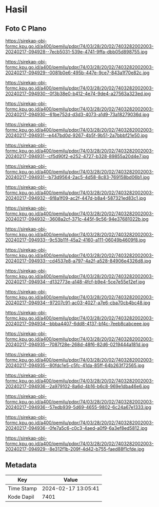 # Hasil

## Foto C Plano

https://sirekap-obj-formc.kpu.go.id/a400/pemilu/pdpr/74/03/28/20/02/7403282002003-20240217-094928--7ecb5031-539e-4741-9ffa-dbb05d898755.jpg

https://sirekap-obj-formc.kpu.go.id/a400/pemilu/pdpr/74/03/28/20/02/7403282002003-20240217-094929--0081b0e6-495b-447e-9ce7-843a1f70e82c.jpg

https://sirekap-obj-formc.kpu.go.id/a400/pemilu/pdpr/74/03/28/20/02/7403282002003-20240217-094930--0f3b38e0-b412-4e74-9de4-a27563a323ed.jpg

https://sirekap-obj-formc.kpu.go.id/a400/pemilu/pdpr/74/03/28/20/02/7403282002003-20240217-094930--61be752d-d3d3-4073-a1d9-73a18279036d.jpg

https://sirekap-obj-formc.kpu.go.id/a400/pemilu/pdpr/74/03/28/20/02/7403282002003-20240217-094931--e447bd0d-9267-4b5f-9b51-2a7bbbf21e50.jpg

https://sirekap-obj-formc.kpu.go.id/a400/pemilu/pdpr/74/03/28/20/02/7403282002003-20240217-094931--cf5d90f2-e252-4727-b328-89855a20d4e7.jpg

https://sirekap-obj-formc.kpu.go.id/a400/pemilu/pdpr/74/03/28/20/02/7403282002003-20240217-094931--b73d9564-2ac5-4d58-8c83-769158bd06b1.jpg

https://sirekap-obj-formc.kpu.go.id/a400/pemilu/pdpr/74/03/28/20/02/7403282002003-20240217-094932--6f8a1f09-ac2f-447d-b8a4-587321ed83c1.jpg

https://sirekap-obj-formc.kpu.go.id/a400/pemilu/pdpr/74/03/28/20/02/7403282002003-20240217-094932--3608a2cf-371c-445f-9c56-94e37681022b.jpg

https://sirekap-obj-formc.kpu.go.id/a400/pemilu/pdpr/74/03/28/20/02/7403282002003-20240217-094933--9c53b11f-45a2-4160-a111-06049b4609f8.jpg

https://sirekap-obj-formc.kpu.go.id/a400/pemilu/pdpr/74/03/28/20/02/7403282002003-20240217-094933--cd4537e8-a797-4a2f-a528-84906e4326d8.jpg

https://sirekap-obj-formc.kpu.go.id/a400/pemilu/pdpr/74/03/28/20/02/7403282002003-20240217-094934--d132773e-a148-4fcf-b9e4-5ce7e55e12ef.jpg

https://sirekap-obj-formc.kpu.go.id/a400/pemilu/pdpr/74/03/28/20/02/7403282002003-20240217-094934--97207c91-ac03-4027-a7e6-cba70cb4bc48.jpg

https://sirekap-obj-formc.kpu.go.id/a400/pemilu/pdpr/74/03/28/20/02/7403282002003-20240217-094934--bbba4407-6dd8-4137-bf4c-7eeb8cabceee.jpg

https://sirekap-obj-formc.kpu.go.id/a400/pemilu/pdpr/74/03/28/20/02/7403282002003-20240217-094935--7087f28e-268d-48f6-82d6-0219444a181d.jpg

https://sirekap-obj-formc.kpu.go.id/a400/pemilu/pdpr/74/03/28/20/02/7403282002003-20240217-094935--80fdc1e5-c5fc-41da-85ff-64b263f72565.jpg

https://sirekap-obj-formc.kpu.go.id/a400/pemilu/pdpr/74/03/28/20/02/7403282002003-20240217-094936--2a979102-8a6d-4b16-b6c8-969e1dba46e6.jpg

https://sirekap-obj-formc.kpu.go.id/a400/pemilu/pdpr/74/03/28/20/02/7403282002003-20240217-094936--57edb939-5d69-4655-9802-6c24a67e1333.jpg

https://sirekap-obj-formc.kpu.go.id/a400/pemilu/pdpr/74/03/28/20/02/7403282002003-20240217-094936--0fe7a5c6-c0c3-4aed-a0f9-6a3ef8ed5812.jpg

https://sirekap-obj-formc.kpu.go.id/a400/pemilu/pdpr/74/03/28/20/02/7403282002003-20240217-094929--8e312f1b-209f-4d42-b755-faed88f1cfde.jpg


## Metadata

| Key        | Value               |
| ---------- | ------------------- |
| Time Stamp | 2024-02-17 13:05:41 |
| Kode Dapil | 7401                |



